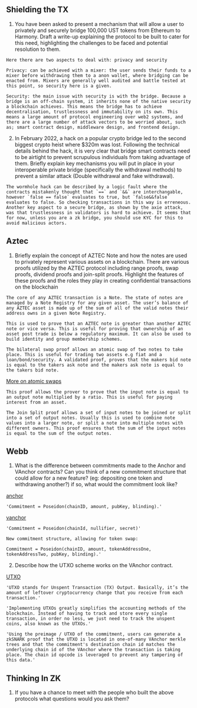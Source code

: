 ## Shielding the TX

1. You have been asked to present a mechanism that will allow a user to privately and securely bridge 100,000 UST tokens from Ethereum to Harmony. Draft a write-up explaining the protocol to be built to cater for this need, highlighting the challenges to be faced and potential resolution to them.

```
Here there are two aspects to deal with: privacy and security
```
```
Privacy: can be achieved with a mixer: the user sends their funds to a mixer before withdrawing them to a anon wallet, where bridging can be enacted from. Mixers are generally well audited and battle tested at this point, so security here is a given.
```
```
Security: the main issue with security is with the bridge. Because a bridge is an off-chain system, it inherits none of the native security a blockchain achieves. This means the bridge has to achieve decentralisation, trustlessness and immutability on its own. This means a large amount of protocol engineering over web2 systems, and there are a large number of attack vectors to be worried about, such as; smart contract design, middleware design, and frontend design.
```

2. In February 2022, a hack on a popular crypto bridge led to the second biggest crypto heist where $320m was lost. Following the technical details behind the hack, it is very clear that bridge smart contracts need to be airtight to prevent scrupulous individuals from taking advantage of them. Briefly explain key mechanisms you will put in place in your interoperable private bridge (specifically the withdrawal methods) to prevent a similar attack (Double withdrawal and fake withdrawal).

```
The wormhole hack can be described by a logic fault where the contracts mistakenly thought that `==` and `&&` are interchangable, however `false == false` evaluates to true, but `false&&false` evaluates to false. So checking transactions in this way is erreneous. Another key aspect to a secure bridge, as shown by the axie attack, was that trustlessness in validators is hard to achieve. It seems that for now, unless you are a zk bridge, you should use KYC for this to avoid malicious actors.
```

## Aztec

1. Briefly explain the concept of AZTEC Note and how the notes are used to privately represent various assets on a blockchain. There are various proofs utilized by the AZTEC protocol including range proofs, swap proofs, dividend proofs and join-split proofs. Highlight the features of these proofs and the roles they play in creating confidential transactions on the blockchain

```
The core of any AZTEC transaction is a Note. The state of notes are managed by a Note Registry for any given asset. The user’s balance of any AZTEC asset is made up of the sum of all of the valid notes their address owns in a given Note Registry.
```

```
This is used to prove that an AZTEC note is greater than another AZTEC note or vice versa. This is useful for proving that ownership of an asset post trade is below a regulatory maximum. It can also be used to build identity and group membership schemes.
```

```
The bilateral swap proof allows an atomic swap of two notes to take place. This is useful for trading two assets e.g fiat and a loan/bond/security. A validated proof, proves that the makers bid note is equal to the takers ask note and the makers ask note is equal to the takers bid note.
```

[More on atomic swaps](https://hackernoon.com/transferring-tokens-across-blockchains-the-definitive-guide-to-bridges-atomic-swaps-and-more)

```
This proof allows the prover to prove that the input note is equal to an output note multiplied by a ratio. This is useful for paying interest from an asset.
```

```
The Join Split proof allows a set of input notes to be joined or split into a set of output notes. Usually this is used to combine note values into a larger note, or split a note into multiple notes with different owners. This proof ensures that the sum of the input notes is equal to the sum of the output notes.
```


## Webb

1. What is the difference between commitments made to the Anchor and VAnchor contracts? Can you think of a new commitment structure that could allow for a new feature? (eg: depositing one token and withdrawing another?) if so, what would the commitment look like?

[anchor](https://github.com/webb-tools/protocol-solidity/blob/main/contracts/anchors/AnchorBase.sol)

```
'Commitment = Poseidon(chainID, amount, pubKey, blinding).'
```

[vanchor](https://github.com/webb-tools/protocol-solidity/blob/main/contracts/vanchors/VAnchor.sol)

```
'Commitment = Poseidon(chainId, nullifier, secret)'
```

```
New commitment structure, allowing for token swap:

Commitment = Poseidon(chainID, amount, tokenAddressOne, tokenAddressTwo, pubKey, blinding).'
```

2. Describe how the UTXO scheme works on the VAnchor contract.

[UTXO](https://coincentral.com/utxo-beginners-explainer/?msclkid=6662272ab34711ec8ec3f4a6e1e6bf88)

```
'UTXO stands for Unspent Transaction (TX) Output. Basically, it’s the amount of leftover cryptocurrency change that you receive from each transaction.'
```

```
'Implementing UTXOs greatly simplifies the accounting methods of the blockchain. Instead of having to track and store every single transaction, in order no less, we just need to track the unspent coins, also known as the UTXOs.'
```

```
'Using the preimage / UTXO of the commitment, users can generate a zkSNARK proof that the UTXO is located in one-of-many VAnchor merkle trees and that the commitment's destination chain id matches the underlying chain id of the VAnchor where the transaction is taking place. The chain id opcode is leveraged to prevent any tampering of this data.'
```

## Thinking In ZK

1. If you have a chance to meet with the people who built the above protocols what questions would you ask them?

```

```
